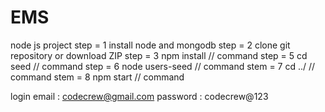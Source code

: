 # EMS
node js project 
step = 1 install node and mongodb 
step = 2 clone git repository or download ZIP
step = 3 npm install // command 
step = 5 cd seed // command
step = 6 node users-seed // command
stem = 7 cd ../  // command
stem = 8 npm start  // command

login 
email : codecrew@gmail.com
password : codecrew@123
